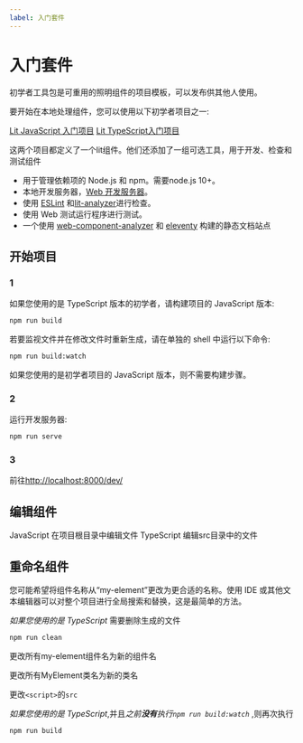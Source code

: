 ```yaml
---
label: 入门套件
---
```


# 入门套件

初学者工具包是可重用的照明组件的项目模板，可以发布供其他人使用。

要开始在本地处理组件，您可以使用以下初学者项目之一:

[Lit JavaScript 入门项目](https://github.com/lit/lit-element-starter-js)
[Lit TypeScript入门项目](https://github.com/lit/lit-element-starter-ts)

这两个项目都定义了一个lit组件。他们还添加了一组可选工具，用于开发、检查和测试组件

- 用于管理依赖项的 Node.js 和 npm。需要node.js 10+。
- 本地开发服务器，[Web 开发服务器](https://modern-web.dev/docs/dev-server/overview/)。
- 使用 [ESLint](https://eslint.org/) 和[lit-analyzer](https://www.npmjs.com/package/lit-analyzer)进行检查。
- 使用 Web 测试运行程序进行测试。
- 一个使用 [web-component-analyzer](https://www.npmjs.com/package/web-component-analyzer) 和 [eleventy](https://www.11ty.dev/) 构建的静态文档站点

## 开始项目

### 1

如果您使用的是 TypeScript 版本的初学者，请构建项目的 JavaScript 版本:

```sh
npm run build
```

若要监视文件并在修改文件时重新生成，请在单独的 shell 中运行以下命令:

```sh
npm run build:watch
```

如果您使用的是初学者项目的 JavaScript 版本，则不需要构建步骤。

### 2

运行开发服务器:

```sh
npm run serve
```

### 3

前往<http://localhost:8000/dev/>

## 编辑组件

JavaScript 在项目根目录中编辑文件
TypeScript 编辑src目录中的文件

## 重命名组件

您可能希望将组件名称从“my-element”更改为更合适的名称。使用 IDE 或其他文本编辑器可以对整个项目进行全局搜索和替换，这是最简单的方法。

*如果您使用的是 TypeScript* 需要删除生成的文件

```sh
npm run clean
```

更改所有my-element组件名为新的组件名

更改所有MyElement类名为新的类名

更改`<script>`的`src`

*如果您使用的是 TypeScript*,并且*之前**没有**执行`npm run build:watch`* ,则再次执行

```sh
npm run build
```
